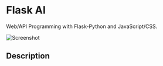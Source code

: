 # Flask AI
Web/API Programming with Flask-Python and JavaScript/CSS.

![Screenshot](https://github.com/ferbcn/Flask-DallE/blob/master/ai_logo.png?raw=true)

## Description

